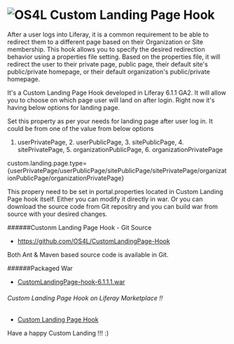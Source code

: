 ![OS4L](http://2.bp.blogspot.com/-2SirYYg_HHE/UT6o-wro58I/AAAAAAAAAzI/OwNf6nkXUMU/s1600/upload_00033073.png "OS4L")
Custom Landing Page Hook
========================

After a user logs into Liferay, it is a common requirement to be able to redirect them to a different page based on their Organization or Site membership. This hook allows you to specify the desired redirection behavior using a properties file setting. Based on the properties file, it will redirect the user to their private page, public page, their default site's public/private homepage, or their default organization's public/private homepage.

It's a Custom Landing Page Hook developed in Liferay 6.1.1 GA2. It will allow you to choose on which page user will land on after login.
Right now it's having below options for landing page.


Set this property as per your needs for landing page after user log in. It could be from one of the value from below options
1. userPrivatePage, 2. userPublicPage, 3. sitePublicPage, 4. sitePrivatePage, 5. organizationPublicPage, 6. organizationPrivatePage

custom.landing.page.type={userPrivatePage/userPublicPage/sitePublicPage/sitePrivatePage/organizationPublicPage/organizationPrivatePage} 

This propery need to be set in portal.properties located in Custom Landing Page hook itself. Either you can modify it directly in war. Or you can download the source code from Git repositry and you can build war from source with your desired changes.

######Custonm Landing Page Hook - Git Source

* https://github.com/OS4L/CustomLandingPage-Hook

Both Ant & Maven based source code is available in Git.


######Packaged War
* [CustomLandingPage-hook-6.1.1.1.war](http://goo.gl/aPfSh "CustomLandingPage-hook-6.1.1.1.war")

###### Custom Landing Page Hook on Liferay Marketplace !!
* [Custom Landing Page Hook](http://www.liferay.com/marketplace/-/mp/application/17676547 "Custom Landing Page Hook")


Have a happy Custom Landing !!! :)
